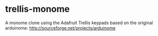 trellis-monome
==============

A monome clone using the Adafruit Trellis keypads based on the original arduinome: http://sourceforge.net/projects/arduinome
